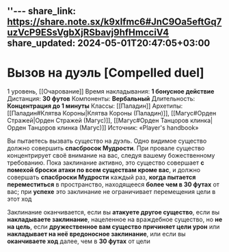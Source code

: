 ''---
share_link: https://share.note.sx/k9xlfmc6#JnC9Oa5eftGq7uzVcP9ESsVgbXjRSbavj9hfHmcciV4
share_updated: 2024-05-01T20:47:05+03:00
---
# Вызов на дуэль [Compelled duel]
1 уровень, [[Очарование]]
Время накладывания: **1 бонусное действие**
Дистанция: **30 футов**
Компоненты: **Вербальный**
Длительность: **Концентрация до 1 минуты**
Классы: [[Паладин]]
Архетипы: [[Паладин#Клятва Короны|Клятва Короны (Паладин)]], [[Магус#Орден Стражей|Орден Стражей (Магус)]], [[Магус#Орден Танцоров клинка|Орден Танцоров клинка (Магус)]]
Источник: «Player's handbook»

Вы пытаетесь вызвать существо на дуэль. Одно видимое существо должно совершить **спасбросок Мудрости**. При провале существо концентрирует своё внимание на вас, следуя вашему божественному требованию. Пока заклинание активно, это существо совершает **с помехой броски атаки по всем существам кроме вас**, и должно совершать **спасброски Мудрости** каждый раз, **когда пытается переместиться** в пространство, находящееся **более чем в 30 футах** от вас; при **успехе** это заклинание не ограничивает перемещения цели в этот ход

Заклинание оканчивается, если вы **атакуете другое существо**, если вы **накладываете заклинание**, нацеленное на враждебное существо, но **не на цель**, если **дружественное вам существо причиняет цели урон** или **накладывает на неё вредоносное заклинание**, или если вы **оканчиваете ход** далее, чем в **30 футах** от цели